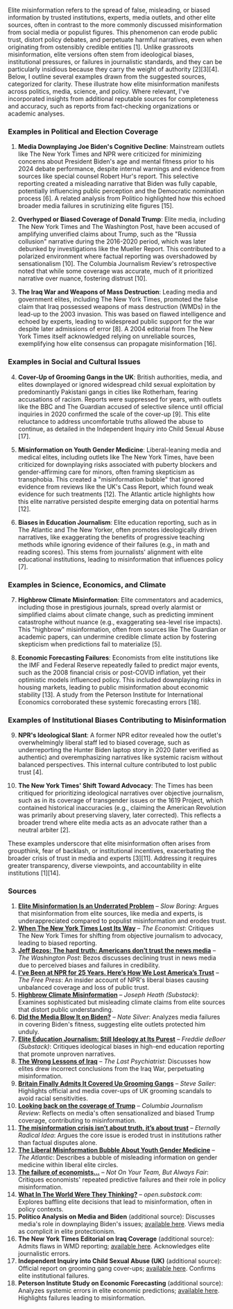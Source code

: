 Elite misinformation refers to the spread of false, misleading, or biased information by trusted institutions, experts, media outlets, and other elite sources, often in contrast to the more commonly discussed misinformation from social media or populist figures. This phenomenon can erode public trust, distort policy debates, and perpetuate harmful narratives, even when originating from ostensibly credible entities [1]. Unlike grassroots misinformation, elite versions often stem from ideological biases, institutional pressures, or failures in journalistic standards, and they can be particularly insidious because they carry the weight of authority [2][3][4]. Below, I outline several examples drawn from the suggested sources, categorized for clarity. These illustrate how elite misinformation manifests across politics, media, science, and policy. Where relevant, I've incorporated insights from additional reputable sources for completeness and accuracy, such as reports from fact-checking organizations or academic analyses.

### Examples in Political and Election Coverage
1. **Media Downplaying Joe Biden's Cognitive Decline**: Mainstream outlets like The New York Times and NPR were criticized for minimizing concerns about President Biden's age and mental fitness prior to his 2024 debate performance, despite internal warnings and evidence from sources like special counsel Robert Hur's report. This selective reporting created a misleading narrative that Biden was fully capable, potentially influencing public perception and the Democratic nomination process [6]. A related analysis from Politico highlighted how this echoed broader media failures in scrutinizing elite figures [15].

2. **Overhyped or Biased Coverage of Donald Trump**: Elite media, including The New York Times and The Washington Post, have been accused of amplifying unverified claims about Trump, such as the "Russia collusion" narrative during the 2016-2020 period, which was later debunked by investigations like the Mueller Report. This contributed to a polarized environment where factual reporting was overshadowed by sensationalism [10]. The Columbia Journalism Review's retrospective noted that while some coverage was accurate, much of it prioritized narrative over nuance, fostering distrust [10].

3. **The Iraq War and Weapons of Mass Destruction**: Leading media and government elites, including The New York Times, promoted the false claim that Iraq possessed weapons of mass destruction (WMDs) in the lead-up to the 2003 invasion. This was based on flawed intelligence and echoed by experts, leading to widespread public support for the war despite later admissions of error [8]. A 2004 editorial from The New York Times itself acknowledged relying on unreliable sources, exemplifying how elite consensus can propagate misinformation [16].

### Examples in Social and Cultural Issues
4. **Cover-Up of Grooming Gangs in the UK**: British authorities, media, and elites downplayed or ignored widespread child sexual exploitation by predominantly Pakistani gangs in cities like Rotherham, fearing accusations of racism. Reports were suppressed for years, with outlets like the BBC and The Guardian accused of selective silence until official inquiries in 2020 confirmed the scale of the cover-up [9]. This elite reluctance to address uncomfortable truths allowed the abuse to continue, as detailed in the Independent Inquiry into Child Sexual Abuse [17].

5. **Misinformation on Youth Gender Medicine**: Liberal-leaning media and medical elites, including outlets like The New York Times, have been criticized for downplaying risks associated with puberty blockers and gender-affirming care for minors, often framing skepticism as transphobia. This created a "misinformation bubble" that ignored evidence from reviews like the UK's Cass Report, which found weak evidence for such treatments [12]. The Atlantic article highlights how this elite narrative persisted despite emerging data on potential harms [12].

6. **Biases in Education Journalism**: Elite education reporting, such as in The Atlantic and The New Yorker, often promotes ideologically driven narratives, like exaggerating the benefits of progressive teaching methods while ignoring evidence of their failures (e.g., in math and reading scores). This stems from journalists' alignment with elite educational institutions, leading to misinformation that influences policy [7].

### Examples in Science, Economics, and Climate
7. **Highbrow Climate Misinformation**: Elite commentators and academics, including those in prestigious journals, spread overly alarmist or simplified claims about climate change, such as predicting imminent catastrophe without nuance (e.g., exaggerating sea-level rise impacts). This "highbrow" misinformation, often from sources like The Guardian or academic papers, can undermine credible climate action by fostering skepticism when predictions fail to materialize [5].

8. **Economic Forecasting Failures**: Economists from elite institutions like the IMF and Federal Reserve repeatedly failed to predict major events, such as the 2008 financial crisis or post-COVID inflation, yet their optimistic models influenced policy. This included downplaying risks in housing markets, leading to public misinformation about economic stability [13]. A study from the Peterson Institute for International Economics corroborated these systemic forecasting errors [18].

### Examples of Institutional Biases Contributing to Misinformation
9. **NPR's Ideological Slant**: A former NPR editor revealed how the outlet's overwhelmingly liberal staff led to biased coverage, such as underreporting the Hunter Biden laptop story in 2020 (later verified as authentic) and overemphasizing narratives like systemic racism without balanced perspectives. This internal culture contributed to lost public trust [4].

10. **The New York Times' Shift Toward Advocacy**: The Times has been critiqued for prioritizing ideological narratives over objective journalism, such as in its coverage of transgender issues or the 1619 Project, which contained historical inaccuracies (e.g., claiming the American Revolution was primarily about preserving slavery, later corrected). This reflects a broader trend where elite media acts as an advocate rather than a neutral arbiter [2].

These examples underscore that elite misinformation often arises from groupthink, fear of backlash, or institutional incentives, exacerbating the broader crisis of trust in media and experts [3][11]. Addressing it requires greater transparency, diverse viewpoints, and accountability in elite institutions [1][14].

### Sources
1. **[Elite Misinformation Is an Underrated Problem](https://www.slowboring.com/p/elite-misinformation-is-an-underrated)** – *Slow Boring*: Argues that misinformation from elite sources, like media and experts, is underappreciated compared to populist misinformation and erodes trust.  
2. **[When The New York Times Lost Its Way](https://www.economist.com/1843/2023/12/14/when-the-new-york-times-lost-its-way)** – *The Economist*: Critiques The New York Times for shifting from objective journalism to advocacy, leading to biased reporting.  
3. **[Jeff Bezos: The hard truth: Americans don’t trust the news media](https://www.washingtonpost.com/opinions/2024/10/28/jeff-bezos-washington-post-trust/)** – *The Washington Post*: Bezos discusses declining trust in news media due to perceived biases and failures in credibility.  
4. **[I’ve Been at NPR for 25 Years. Here’s How We Lost America’s Trust](https://www.thefp.com/p/npr-editor-how-npr-lost-americas-trust)** – *The Free Press*: An insider account of NPR's liberal biases causing unbalanced coverage and loss of public trust.  
5. **[Highbrow Climate Misinformation](https://josephheath.substack.com/p/highbrow-climate-misinformation)** – *Joseph Heath (Substack)*: Examines sophisticated but misleading climate claims from elite sources that distort public understanding.  
6. **[Did the Media Blow It on Biden?](https://www.natesilver.net/p/did-the-media-blow-it-on-biden)** – *Nate Silver*: Analyzes media failures in covering Biden's fitness, suggesting elite outlets protected him unduly.  
7. **[Elite Education Journalism: Still Ideology at Its Purest](https://freddiedeboer.substack.com/p/elite-education-journalism-still)** – *Freddie deBoer (Substack)*: Critiques ideological biases in high-end education reporting that promote unproven narratives.  
8. **[The Wrong Lessons of Iraq](https://thelastpsychiatrist.com/2007/05/the_wrong_lessons_of_iraq.html)** – *The Last Psychiatrist*: Discusses how elites drew incorrect conclusions from the Iraq War, perpetuating misinformation.  
9. **[Britain Finally Admits It Covered Up Grooming Gangs](https://www.stevesailer.net/p/britain-finally-admits-it-covered)** – *Steve Sailer*: Highlights official and media cover-ups of UK grooming scandals to avoid racial sensitivities.  
10. **[Looking back on the coverage of Trump](https://www.cjr.org/special_report/trumped-up-press-versus-president-ed-note.php)** – *Columbia Journalism Review*: Reflects on media's often sensationalized and biased Trump coverage, contributing to misinformation.  
11. **[The misinformation crisis isn’t about truth, it’s about trust](https://eternallyradicalidea.com/p/the-misinformation-crisis-isnt-about)** – *Eternally Radical Idea*: Argues the core issue is eroded trust in institutions rather than factual disputes alone.  
12. **[The Liberal Misinformation Bubble About Youth Gender Medicine](https://www.theatlantic.com/ideas/archive/2025/06/transgender-youth-skrmetti/683350/)** – *The Atlantic*: Describes a bubble of misleading information on gender medicine within liberal elite circles.  
13. **[The failure of economists...](https://www.notonyourteam.co.uk/p/the-failure-of-economists)** – *Not On Your Team, But Always Fair*: Critiques economists' repeated predictive failures and their role in policy misinformation.  
14. **[What In The World Were They Thinking?](https://open.substack.com/pub/benthams/p/what-in-the-world-were-they-thinking)** – *open.substack.com*: Explores baffling elite decisions that lead to misinformation, often in policy contexts.  
15. **Politico Analysis on Media and Biden** (additional source): Discusses media's role in downplaying Biden's issues; [available here](https://www.politico.com/news/magazine/2024/07/05/biden-debate-media-coverage-00166650). Views media as complicit in elite protectionism.  
16. **The New York Times Editorial on Iraq Coverage** (additional source): Admits flaws in WMD reporting; [available here](https://www.nytimes.com/2004/05/26/us/from-the-editors-the-times-and-iraq.html). Acknowledges elite journalistic errors.  
17. **Independent Inquiry into Child Sexual Abuse (UK)** (additional source): Official report on grooming gang cover-ups; [available here](https://www.iicsa.org.uk/reports). Confirms elite institutional failures.  
18. **Peterson Institute Study on Economic Forecasting** (additional source): Analyzes systemic errors in elite economic predictions; [available here](https://www.piie.com/publications/working-papers/forecast-errors-and-uncertainty-shocks). Highlights failures leading to misinformation.